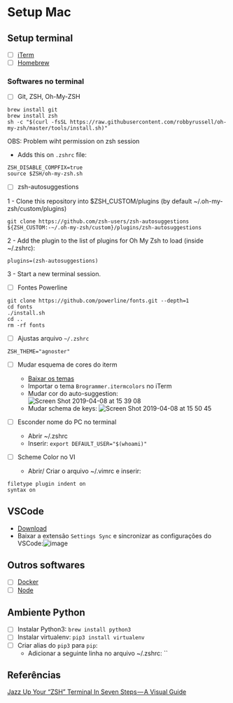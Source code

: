 
# Setup Mac

##  Setup terminal
- [ ] [iTerm](https://www.iterm2.com/downloads.html)
- [ ] [Homebrew](https://brew.sh/index_pt-br)

### Softwares no terminal
- [ ] Git, ZSH, Oh-My-ZSH
```
brew install git
brew install zsh
sh -c "$(curl -fsSL https://raw.githubusercontent.com/robbyrussell/oh-my-zsh/master/tools/install.sh)"
```
OBS: Problem wiht permission on zsh session

* Adds this on `.zshrc` file:
```
ZSH_DISABLE_COMPFIX=true
source $ZSH/oh-my-zsh.sh
```

- [ ] zsh-autosuggestions

1 - Clone this repository into $ZSH_CUSTOM/plugins (by default ~/.oh-my-zsh/custom/plugins)

```
git clone https://github.com/zsh-users/zsh-autosuggestions ${ZSH_CUSTOM:-~/.oh-my-zsh/custom}/plugins/zsh-autosuggestions
```

2 - Add the plugin to the list of plugins for Oh My Zsh to load (inside ~/.zshrc):

```
plugins=(zsh-autosuggestions)
```
3 - Start a new terminal session.

- [ ] Fontes Powerline
```
git clone https://github.com/powerline/fonts.git --depth=1
cd fonts
./install.sh
cd ..
rm -rf fonts
```
- [ ] Ajustas arquivo `~/.zshrc`
```
ZSH_THEME="agnoster"
```
- [ ] Mudar esquema de cores do iterm
	- [Baixar os temas](https://iterm2colorschemes.com/)
	- Importar o tema `Brogrammer.itermcolors` no iTerm
	- Mudar cor do auto-suggestion:
![Screen Shot 2019-04-08 at 15 39 08](https://user-images.githubusercontent.com/13970064/55748231-7af17100-5a14-11e9-9cf3-39af7bca0976.png)
	- Mudar schema de keys:
![Screen Shot 2019-04-08 at 15 50 45](https://user-images.githubusercontent.com/13970064/55748865-1d5e2400-5a16-11e9-8b58-232b078a5f5f.png)

- [ ] Esconder nome do PC no terminal
	- Abrir ~/.zshrc
	- Inserir:
	``` export DEFAULT_USER="$(whoami)" ```
- [ ] Scheme Color no VI
	- Abrir/ Criar o arquivo ~/.vimrc e inserir:
```
filetype plugin indent on
syntax on
```

## VSCode
- [Download]([https://code.visualstudio.com/Download](https://code.visualstudio.com/Download))
- Baixar a extensão `Settings Sync` e sincronizar as configurações do VSCode:![image](https://user-images.githubusercontent.com/13970064/55752477-847fd680-5a1e-11e9-9203-8fb61a6ca5c1.png)


## Outros softwares
- [ ] [Docker]([https://hub.docker.com/editions/community/docker-ce-desktop-mac](https://hub.docker.com/editions/community/docker-ce-desktop-mac))
- [ ] [Node]([https://nodejs.org/en/download/](https://nodejs.org/en/download/))

## Ambiente Python
- [ ] Instalar Python3: `brew install python3`
- [ ] Instalar virtualenv: `pip3 install virtualenv`
- [ ] Criar alias do `pip3` para `pip`:
	- Adicionar a seguinte linha no arquivo ~/.zshrc: ``

## Referências
[Jazz Up Your “ZSH” Terminal In Seven Steps — A Visual Guide](https://medium.freecodecamp.org/jazz-up-your-zsh-terminal-in-seven-steps-a-visual-guide-e81a8fd59a38)
